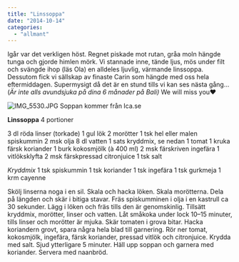 ```yaml
---
title: "Linssoppa"
date: "2014-10-14"
categories: 
  - "allmant"
---
```


Igår var det verkligen höst. Regnet piskade mot rutan, gråa moln hängde tunga och gjorde himlen mörk. Vi stannade inne, tände ljus, mös under filt och svängde ihop (läs Ola) en alldeles ljuvlig, värmande linssoppa. Dessutom fick vi sällskap av finaste Carin som hängde med oss hela eftermiddagen. Supermysigt då det är en stund tills vi kan ses nästa gång...(_Är inte alls avundsjuka på dina 6 månader på Bali)_ We will miss you❤️  
  
![IMG_5530.JPG](/static/img/IMG_5530.jpg)
Soppan kommer från Ica.se

**Linssoppa** 4 portioner

3 dl röda linser (torkade) 1 gul lök 2 morötter 1 tsk hel eller malen spiskummin 2 msk olja 8 dl vatten 1 sats kryddmix, se nedan 1 tomat 1 kruka färsk koriander 1 burk kokosmjölk (à 400 ml) 2 msk färskriven ingefära 1 vitlöksklyfta 2 msk färskpressad citronjuice 1 tsk salt

_Kryddmix_ 1 tsk spiskummin 1 tsk koriander 1 tsk ingefära 1 tsk gurkmeja 1 krm cayenne

Skölj linserna noga i en sil. Skala och hacka löken. Skala morötterna. Dela på längden och skär i bitiga stavar. Fräs spiskumminen i olja i en kastrull ca 30 sekunder. Lägg i löken och fräs tills den är genomskinlig. Tillsätt kryddmix, morötter, linser och vatten. Låt småkoka under lock 10–15 minuter, tills linser och morötter är mjuka. Skär tomaten i grova bitar. Hacka koriandern grovt, spara några hela blad till garnering. Rör ner tomat, kokosmjölk, ingefära, färsk koriander, pressad vitlök och citronjuice. Krydda med salt. Sjud ytterligare 5 minuter. Häll upp soppan och garnera med koriander. Servera med naanbröd.
